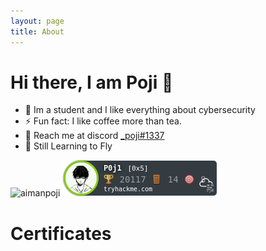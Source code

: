 ```yaml
---
layout: page
title: About
---
```


# Hi there, I am Poji 👋

- 🔭 Im a student and I like everything about cybersecurity
- ⚡ Fun fact: I like coffee more than tea.
- 🤝 Reach me at discord [_poji#1337](https://discordapp.com/users/_poji#1337) 
- 🦃 Still Learning to Fly

![aimanpoji](http://www.hackthebox.eu/badge/image/152265)
![aimanpoji](https://github.com/aimanpoji/aimanpoji/blob/main/P0j1.png?raw=true)

# Certificates